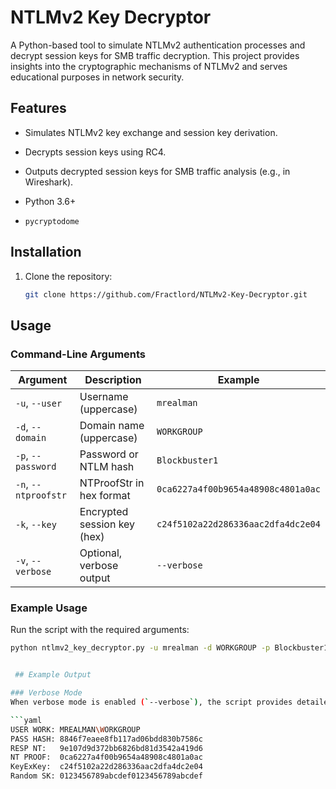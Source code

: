 # NTLMv2 Key Decryptor

A Python-based tool to simulate NTLMv2 authentication processes and decrypt session keys for SMB traffic decryption. This project provides insights into the cryptographic mechanisms of NTLMv2 and serves educational purposes in network security.

## Features
- Simulates NTLMv2 key exchange and session key derivation.
- Decrypts session keys using RC4.
- Outputs decrypted session keys for SMB traffic analysis (e.g., in Wireshark).


- Python 3.6+
- `pycryptodome`

## Installation
1. Clone the repository:
   ```bash
   git clone https://github.com/Fractlord/NTLMv2-Key-Decryptor.git

## Usage

### Command-Line Arguments

| Argument         | Description                              | Example                           |
|------------------|------------------------------------------|-----------------------------------|
| `-u`, `--user`   | Username (uppercase)                     | `mrealman`                        |
| `-d`, `--domain` | Domain name (uppercase)                  | `WORKGROUP`                       |
| `-p`, `--password` | Password or NTLM hash                  | `Blockbuster1`                    |
| `-n`, `--ntproofstr` | NTProofStr in hex format             | `0ca6227a4f00b9654a48908c4801a0ac`|
| `-k`, `--key`    | Encrypted session key (hex)              | `c24f5102a22d286336aac2dfa4dc2e04`|
| `-v`, `--verbose` | Optional, verbose output                | `--verbose`                       |

### Example Usage

Run the script with the required arguments:

```bash
python ntlmv2_key_decryptor.py -u mrealman -d WORKGROUP -p Blockbuster1 -n 0ca6227a4f00b9654a48908c4801a0ac -k c24f5102a22d286336aac2dfa4dc2e04 --verbose


 ## Example Output

### Verbose Mode
When verbose mode is enabled (`--verbose`), the script provides detailed output:

```yaml
USER WORK: MREALMAN\WORKGROUP
PASS HASH: 8846f7eaee8fb117ad06bdd830b7586c
RESP NT:   9e107d9d372bb6826bd81d3542a419d6
NT PROOF:  0ca6227a4f00b9654a48908c4801a0ac
KeyExKey:  c24f5102a22d286336aac2dfa4dc2e04
Random SK: 0123456789abcdef0123456789abcdef



